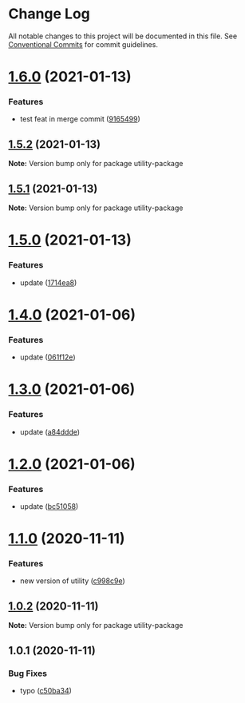 # Change Log

All notable changes to this project will be documented in this file.
See [Conventional Commits](https://conventionalcommits.org) for commit guidelines.

# [1.6.0](https://github.com/stastur/lerna-playground/compare/utility-package@1.5.2...utility-package@1.6.0) (2021-01-13)


### Features

* test feat in merge commit ([9165499](https://github.com/stastur/lerna-playground/commit/91654991582678fe4b9624b55835a83195bb01ce))





## [1.5.2](https://github.com/stastur/lerna-playground/compare/utility-package@1.5.1...utility-package@1.5.2) (2021-01-13)

**Note:** Version bump only for package utility-package





## [1.5.1](https://github.com/stastur/lerna-playground/compare/utility-package@1.5.0...utility-package@1.5.1) (2021-01-13)

**Note:** Version bump only for package utility-package





# [1.5.0](https://github.com/stastur/lerna-playground/compare/utility-package@1.3.0...utility-package@1.5.0) (2021-01-13)


### Features

* update ([1714ea8](https://github.com/stastur/lerna-playground/commit/1714ea89855bf29a2e456eada4006716b0315d36))





# [1.4.0](https://github.com/stastur/lerna-playground/compare/utility-package@1.3.0...utility-package@1.4.0) (2021-01-06)


### Features

* update ([061f12e](https://github.com/stastur/lerna-playground/commit/061f12eea882aa5153730b189432f6ab30e0854b))





# [1.3.0](https://github.com/stastur/lerna-playground/compare/utility-package@1.1.0...utility-package@1.3.0) (2021-01-06)


### Features

* update ([a84ddde](https://github.com/stastur/lerna-playground/commit/a84ddde87640541919b19ad0bc5463deaec0921c))





# [1.2.0](https://github.com/stastur/lerna-playground/compare/utility-package@1.1.0...utility-package@1.2.0) (2021-01-06)


### Features

* update ([bc51058](https://github.com/stastur/lerna-playground/commit/bc510582afcabb6b7de6a87220b851c6079c231b))





# [1.1.0](https://github.com/stastur/lerna-playground/compare/utility-package@1.0.2...utility-package@1.1.0) (2020-11-11)


### Features

* new version of utility ([c998c9e](https://github.com/stastur/lerna-playground/commit/c998c9e8d9c5be02918d53a11f5ca3db405273b6))





## [1.0.2](https://github.com/stastur/lerna-playground/compare/utility-package@1.0.1...utility-package@1.0.2) (2020-11-11)

**Note:** Version bump only for package utility-package





## 1.0.1 (2020-11-11)


### Bug Fixes

* typo ([c50ba34](https://github.com/stastur/lerna-playground/commit/c50ba34c3cbaa405d85f336d72911887f1248d33))
